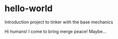 # hello-world
Introduction project to tinker with the base mechanics

Hi humans!
I come to bring merge peace!  Maybe...
